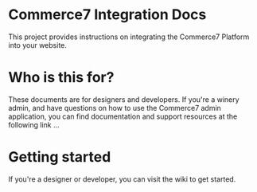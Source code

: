 # Commerce7 Integration Docs

This project provides instructions on integrating the Commerce7 Platform into your website.

# Who is this for?
These documents are for designers and developers. If you're a winery admin, and have questions on how to use the Commerce7 admin application, you can find documentation and support resources at the following link ...

# Getting started
If you're a designer or developer, you can visit the wiki to get started.
